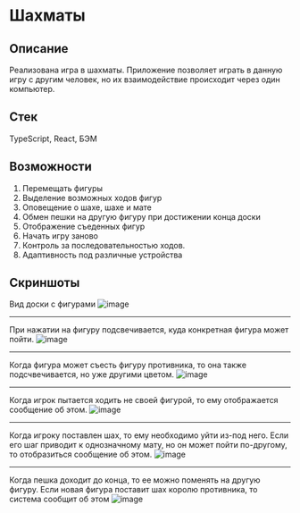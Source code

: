 # Шахматы
## Описание
Реализована игра в шахматы. Приложение позволяет играть в данную игру с другим человек, но их взаимодействие происходит через один компьютер.
## Стек
TypeScript, React, БЭМ
## Возможности
1. Перемещать фигуры
2. Выделение возможных ходов фигур
3. Оповещение о шахе, шахе и мате
4. Обмен пешки на другую фигуру при достижении конца доски
5. Отображение съеденных фигур
6. Начать игру заново
7. Контроль за последовательностью ходов.
8. Адаптивность под различные устройства
## Скриншоты
Вид доски с фигурами
![image](https://user-images.githubusercontent.com/41488889/179611411-9cfc584c-4bbd-41cd-9017-f0edc2380e6d.png)
***
При нажатии на фигуру подсвечивается, куда конкретная фигура может пойти.
![image](https://user-images.githubusercontent.com/41488889/179611524-7b66f528-6ef3-4659-87ae-c0d553566679.png)
***
Когда фигура может съесть фигуру противника, то она также подсчвечивается, но уже другими цветом.
![image](https://user-images.githubusercontent.com/41488889/179611567-eb521461-7c9b-4a02-9ef1-c714ad814e61.png)
***
Когда игрок пытается ходить не своей фигурой, то ему отображается сообщение об этом.
![image](https://user-images.githubusercontent.com/41488889/179611623-93afd3bc-16f3-4a1e-ba93-7562a8fc7db8.png)
***
Когда игроку поставлен шах, то ему необходимо уйти из-под него. Если его шаг приводит к однозначному мату, но он может пойти по-другому, то отобразиться сообщение об этом.
![image](https://user-images.githubusercontent.com/41488889/179613028-656412d5-a7f2-4ddf-b44d-aa10e1b07a74.png)
***
Когда пешка доходит до конца, то ее можно поменять на другую фигуру. Если новая фигура поставит шах королю противника, то система сообщит об этом
![image](https://user-images.githubusercontent.com/41488889/179613282-55042428-db13-41e9-998e-8b8c2eb687a1.png)




